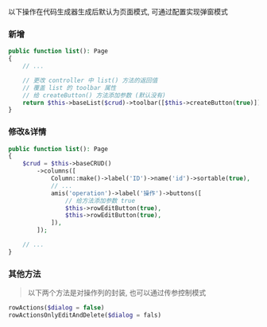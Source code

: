 以下操作在代码生成器生成后默认为页面模式, 可通过配置实现弹窗模式

### 新增

```php
public function list(): Page
{
	// ...

	// 更改 controller 中 list() 方法的返回值
	// 覆盖 list 的 toolbar 属性
	// 给 createButton() 方法添加参数 (默认没有)
	return $this->baseList($crud)->toolbar([$this->createButton(true)]);
}
```

### 修改&详情

```php
public function list(): Page
{
    $crud = $this->baseCRUD()
        ->columns([
            Column::make()->label('ID')->name('id')->sortable(true),
            // ...
            amis('operation')->label('操作')->buttons([
                // 给方法添加参数 true
                $this->rowEditButton(true),
                $this->rowEditButton(true),
            ]),
        ]);

    // ...
}
```

### 其他方法

> 以下两个方法是对操作列的封装, 也可以通过传参控制模式

```php
rowActions($dialog = false)
rowActionsOnlyEditAndDelete($dialog = fals)
```
